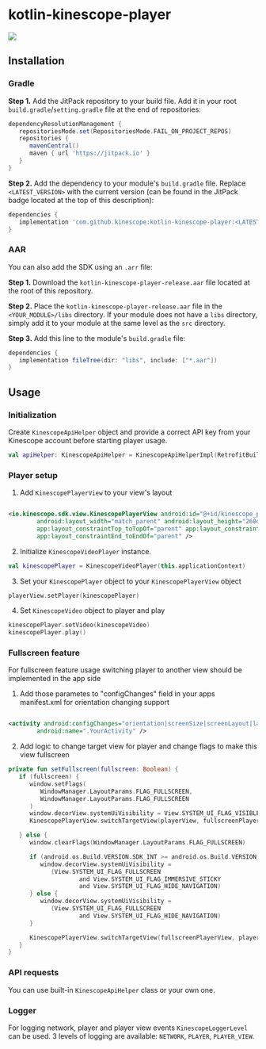 # kotlin-kinescope-player
[![](https://jitpack.io/v/kinescope/kotlin-kinescope-player.svg)](https://jitpack.io/#kinescope/kotlin-kinescope-player)

## Installation

### Gradle

**Step 1.** Add the JitPack repository to your build file.
Add it in your root `build.gradle`/`setting.gradle` file at the end of repositories:

```groovy
dependencyResolutionManagement {
   repositoriesMode.set(RepositoriesMode.FAIL_ON_PROJECT_REPOS)
   repositories {
      mavenCentral()
      maven { url 'https://jitpack.io' }
   }
}
```

**Step 2.** Add the dependency to your module's `build.gradle` file. Replace `<LATEST_VERSION>` with the current version (can be found in the JitPack badge located at the top of this description):
```groovy
dependencies {
   implementation 'com.github.kinescope:kotlin-kinescope-player:<LATEST_VERSION>'
}
```

### AAR

You can also add the SDK using an `.arr` file:

**Step 1.** Download the `kotlin-kinescope-player-release.aar` file located at the root of this repository.

**Step 2.** Place the `kotlin-kinescope-player-release.aar` file in the `<YOUR_MODULE>/libs` directory.
If your module does not have a `libs` directory, simply add it to your module at the same level as the `src` directory.

**Step 3.** Add this line to the module's `build.gradle` file:
```groovy
dependencies {
   implementation fileTree(dir: "libs", include: ["*.aar"])
}
```
## Usage

### Initialization

Create `KinescopeApiHelper` object and provide a correct API key from your Kinescope account before
starting player usage.

```kotlin
val apiHelper: KinescopeApiHelper = KinescopeApiHelperImpl(RetrofitBuilder.getKinescopeApi("your-api-key-here"))
```

### Player setup

1. Add `KinescopePlayerView` to your view's layout

```xml

<io.kinescope.sdk.view.KinescopePlayerView android:id="@+id/kinescope_player"
        android:layout_width="match_parent" android:layout_height="260dp"
        app:layout_constraintTop_toTopOf="parent" app:layout_constraintStart_toStartOf="parent"
        app:layout_constraintEnd_toEndOf="parent" />
```

2. Initialize `KinescopeVideoPlayer` instance.

```kotlin
val kinescopePlayer = KinescopeVideoPlayer(this.applicationContext)
```

3. Set your `KinescopePlayer` object to your `KinescopePlayerView` object

```kotlin
playerView.setPlayer(kinescopePlayer)
```

4. Set `KinescopeVideo` object to player and play

```kotlin
kinescopePlayer.setVideo(kinescopeVideo)
kinescopePlayer.play()
```

### Fullscreen feature

For fullscreen feature usage switching player to another view should be implemented in the app side

1. Add those parametes to "configChanges" field in your apps manifest.xml for orientation changing
   support

```xml

<activity android:configChanges="orientation|screenSize|screenLayout|layoutDirection"
        android:name=".YourActivity" />
```

2. Add logic to change target view for player and change flags to make this view fullscreen

```kotlin
private fun setFullscreen(fullscreen: Boolean) {
   if (fullscreen) {
      window.setFlags(
         WindowManager.LayoutParams.FLAG_FULLSCREEN,
         WindowManager.LayoutParams.FLAG_FULLSCREEN
      )
      window.decorView.systemUiVisibility = View.SYSTEM_UI_FLAG_VISIBLE
      KinescopePlayerView.switchTargetView(playerView, fullscreenPlayerView, kinescopePlayer)

   } else {
      window.clearFlags(WindowManager.LayoutParams.FLAG_FULLSCREEN)

      if (android.os.Build.VERSION.SDK_INT >= android.os.Build.VERSION_CODES.KITKAT) {
         window.decorView.systemUiVisibility =
            (View.SYSTEM_UI_FLAG_FULLSCREEN
                    and View.SYSTEM_UI_FLAG_IMMERSIVE_STICKY
                    and View.SYSTEM_UI_FLAG_HIDE_NAVIGATION)
      } else {
         window.decorView.systemUiVisibility =
            (View.SYSTEM_UI_FLAG_FULLSCREEN
                    and View.SYSTEM_UI_FLAG_HIDE_NAVIGATION)
      }

      KinescopePlayerView.switchTargetView(fullscreenPlayerView, playerView, kinescopePlayer)
   }
}
```

### API requests

You can use built-in `KinescopeApiHelper` class or your own one.

### Logger

For logging network, player and player view events `KinescopeLoggerLevel` can be used.
3 levels of logging are available: `NETWORK`, `PLAYER`, `PLAYER_VIEW`.
